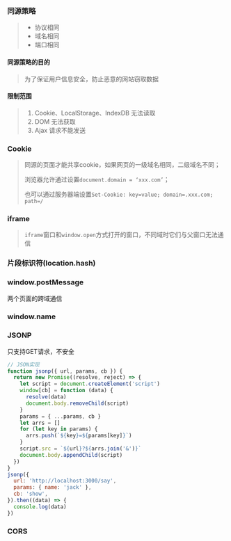 ### 同源策略

> - 协议相同
> - 域名相同
> - 端口相同

#### 同源策略的目的

> 为了保证用户信息安全，防止恶意的网站窃取数据

#### 限制范围

> 1. Cookie、LocalStorage、IndexDB 无法读取
> 2. DOM 无法获取
> 3. Ajax 请求不能发送

### Cookie

> 同源的页面才能共享cookie，如果网页的一级域名相同，二级域名不同；
>
> 浏览器允许通过设置`document.domain = ‘xxx.com’`；
>
> 也可以通过服务器端设置`Set-Cookie: key=value; domain=.xxx.com; path=/`

### iframe

> `iframe`窗口和`window.open`方式打开的窗口，不同域时它们与父窗口无法通信

### 片段标识符(location.hash)

### window.postMessage

两个页面的跨域通信

### window.name

### JSONP

只支持GET请求，不安全

```javascript
// JSON实现
function jsonp({ url, params, cb }) {
  return new Promise((resolve, reject) => {
    let script = document.createElement('script')
    window[cb] = function (data) {
      resolve(data)
      document.body.removeChild(script)
    }
    params = { ...params, cb }
    let arrs = []
    for (let key in params) {
      arrs.push(`${key}=${params[key]}`)
    }
    script.src = `${url}?${arrs.join('&')}`
    document.body.appendChild(script)
  })
}
jsonp({
  url: 'http://localhost:3000/say',
  params: { name: 'jack' },
  cb: 'show',
}).then((data) => {
  console.log(data)
})
```



### CORS

